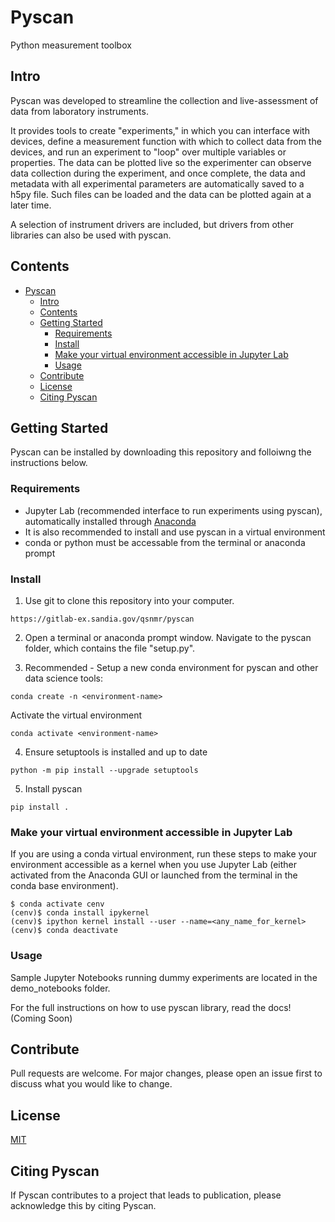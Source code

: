 # Pyscan

Python measurement toolbox

## Intro

Pyscan was developed to streamline the collection and live-assessment of data from laboratory instruments.

It provides tools to create "experiments," in which you can interface with devices, define a measurement function with which to collect data from the devices, and run an experiment to "loop" over multiple variables or properties. The data can be plotted live so the experimenter can observe data collection during the experiment, and once complete, the data and metadata with all experimental parameters are automatically saved to a h5py file. Such files can be loaded and the data can be plotted again at a later time.

A selection of instrument drivers are included, but drivers from other libraries can also be used with pyscan.

## Contents

- [Pyscan](#pyscan)
  - [Intro](#intro)
  - [Contents](#contents)
  - [Getting Started](#getting-started)
    - [Requirements](#requirements)
    - [Install](#install)
    - [Make your virtual environment accessible in Jupyter Lab](#make-your-virtual-environment-accessible-in-jupyter-lab)
    - [Usage](#usage)
  - [Contribute](#contribute)
  - [License](#license)
  - [Citing Pyscan](#citing-pyscan)

## Getting Started

Pyscan can be installed by downloading this repository and folloiwng the instructions below.

### Requirements

* Jupyter Lab (recommended interface to run experiments using pyscan), automatically installed through [Anaconda](https://www.anaconda.com)
* It is also recommended to install and use pyscan in a virtual environment
* conda or python must be accessable from the terminal or anaconda prompt

### Install

1. Use git to clone this repository into your computer.

```
https://gitlab-ex.sandia.gov/qsnmr/pyscan
```
2. Open a terminal or anaconda prompt window. Navigate to the pyscan folder, which contains the file "setup.py".

3. Recommended - Setup a new conda environment for pyscan and other data science tools:

```
conda create -n <environment-name>
```

Activate the virtual environment

```
conda activate <environment-name>
```
4. Ensure setuptools is installed and up to date

```
python -m pip install --upgrade setuptools
```

5. Install pyscan

```
pip install .
```

### Make your virtual environment accessible in Jupyter Lab

If you are using a conda virtual environment, run these steps to make your environment accessible as a kernel when you use Jupyter Lab (either activated from the Anaconda GUI or launched from the terminal in the conda base environment).

```
$ conda activate cenv          
(cenv)$ conda install ipykernel
(cenv)$ ipython kernel install --user --name=<any_name_for_kernel>
(cenv)$ conda deactivate
```

### Usage

Sample Jupyter Notebooks running dummy experiments are located in the demo_notebooks folder.

For the full instructions on how to use pyscan library, read the docs! (Coming Soon)

## Contribute

Pull requests are welcome. For major changes, please open an issue first to discuss what you would like to change.

## License
[MIT](https://choosealicense.com/licenses/mit/)

## Citing Pyscan

If Pyscan contributes to a project that leads to publication, please acknowledge this by citing Pyscan.
